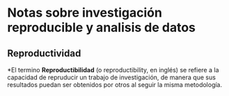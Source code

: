 # Notas sobre investigación reproducible y analisis de datos

## Reproductividad 

*El termino **Reproductibilidad** (o reproductibility, en inglés) se refiere a la capacidad de repruducir un trabajo de investigación, de manera que sus resultados puedan ser obtenidos por otros al seguir la misma metodología.
##
